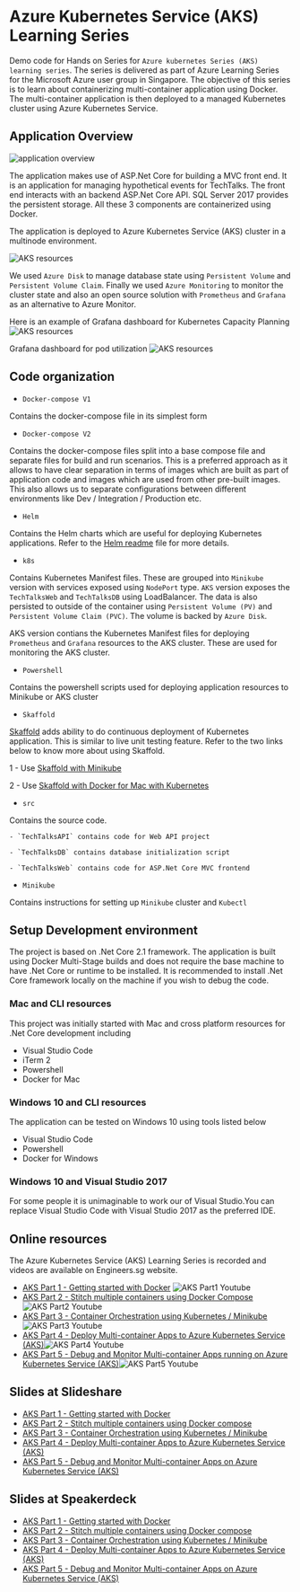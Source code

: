 # Azure Kubernetes Service (AKS) Learning Series

Demo code for Hands on Series for `Azure kubernetes Series (AKS) learning series`. The series is delivered as part of Azure Learning Series for the Microsoft Azure user group in Singapore. The objective of this series is to learn about containerizing multi-container application using Docker. The multi-container application is then deployed to a managed Kubernetes cluster using Azure Kubernetes Service.

## Application Overview

![application overview](/Images/App-overview.png)

The application makes use of ASP.Net Core for building a MVC front end. It is an application for managing hypothetical events for TechTalks. The front end interacts with an backend ASP.Net Core API. SQL Server 2017 provides the persistent storage. All these 3 components are containerized using Docker.

The application is deployed to Azure Kubernetes Service (AKS) cluster in a multinode environment.

![AKS resources](/Images/AKS-resources.png)

We used `Azure Disk` to manage database state using `Persistent Volume` and `Persistent Volume Claim`. Finally we used `Azure Monitoring` to monitor the cluster state and also an open source solution with `Prometheus` and `Grafana` as an alternative to Azure Monitor.

Here is an example of Grafana dashboard for Kubernetes Capacity Planning
![AKS resources](/Images/Grafana-dashboard1.png)

Grafana dashboard for pod utilization
![AKS resources](/Images/grafana-podutilization.png)

## Code organization

- `Docker-compose V1`

Contains the docker-compose file in its simplest form

- `Docker-compose V2`

Contains the docker-compose files split into a base compose file and separate files for build and run scenarios. This is a preferred approach as it allows to have clear separation in terms of images which are built as part of application code and images which are used from other pre-built images. This also allows us to separate configurations between different environments like Dev / Integration / Production etc.

- `Helm`

Contains the Helm charts which are useful for deploying Kubernetes applications. Refer to the [Helm readme](/helm/Readme.md) file for more details.

- `k8s`

Contains Kubernetes Manifest files. These are grouped into `Minikube` version with services exposed using `NodePort` type. `AKS` version exposes the `TechTalksWeb` and `TechTalksDB` using LoadBalancer. The data is also persisted to outside of the container using `Persistent Volume (PV)` and `Persistent Volume Claim (PVC)`. The volume is backed by `Azure Disk`.

AKS version contians the Kubernetes Manifest files for deploying `Prometheus` and `Grafana` resources to the AKS cluster. These are used for monitoring the AKS cluster.

- `Powershell`

Contains the powershell scripts used for deploying application resources to Minikube or AKS cluster

- `Skaffold`

[Skaffold](https://github.com/GoogleContainerTools/skaffold) adds ability to do continuous deployment of Kubernetes application. This is similar to live unit testing feature. Refer to the two links below to know more about using Skaffold.

1 - Use [Skaffold with Minikube](https://www.handsonarchitect.com/2018/08/continuous-kubernetes-deployments-with.html)

2 - Use [Skaffold with Docker for Mac with Kubernetes](https://www.handsonarchitect.com/2018/08/continuous-kubernetes-deployments-with.html)

- `src`

Contains the source code.
    
    - `TechTalksAPI` contains code for Web API project

    - `TechTalksDB` contains database initialization script

    - `TechTalksWeb` contains code for ASP.Net Core MVC frontend

- `Minikube`

Contains instructions for setting up `Minikube` cluster and `Kubectl`

## Setup Development environment

The project is based on .Net Core 2.1 framework. The application is built using Docker Multi-Stage builds and does not require the base machine to have .Net Core or runtime to be installed. It is recommended to install .Net Core framework locally on the machine if you wish to debug the code.

### Mac and CLI resources

This project was initially started with Mac and cross platform resources for .Net Core development including
- Visual Studio Code
- iTerm 2
- Powershell
- Docker for Mac

### Windows 10 and CLI resources

The application can be tested on Windows 10 using tools listed below
- Visual Studio Code
- Powershell
- Docker for Windows

### Windows 10 and Visual Studio 2017

For some people it is unimaginable to work our of Visual Studio.You can replace Visual Studio Code with Visual Studio 2017 as the preferred IDE.

## Online resources

The Azure Kubernetes Service (AKS) Learning Series is recorded and videos are available on Engineers.sg website. 

- [AKS Part 1 - Getting started with Docker](https://engineers.sg/video/azure-container-service-aks-part-1-gettin-started-with-docker-by-nilesh-gule--2732) ![AKS Part1 Youtube](/Images/AKS-Part1.PNG)
- [AKS Part 2 - Stitch multiple containers using Docker Compose](https://www.engineers.sg/video/azure-kubernetes-service-aks-2-stitch-multi-container-apps-with-docker-compose--2814)![AKS Part2 Youtube](/Images/AKS-Part2.png)
- [AKS Part 3 - Container Orchestration using Kubernetes / Minikube](https://engineers.sg/video/orchestrating-containers-using-minikube--2849)![AKS Part3 Youtube](/Images/AKS-Part3.png)
- [AKS Part 4 - Deploy Multi-container Apps to Azure Kubernetes Service (AKS)](https://www.engineers.sg/video/aks-learning-series-4-multi-container-apps-via-aks--2880)![AKS Part4 Youtube](/Images/AKS-Part4.png)
- [AKS Part 5 - Debug and Monitor Multi-container Apps running on Azure Kubernetes Service (AKS)](https://engineers.sg/video/monitor-aks-cluster-with-container-monitoring-solution-using-oms--2957)![AKS Part5 Youtube](/Images/AKS-Part5.png)

## Slides at Slideshare

- [AKS Part 1 - Getting started with Docker](https://www.slideshare.net/nileshgule/azure-kubernetes-service-aks-part-1)
- [AKS Part 2 - Stitch multiple containers using Docker compose](https://www.slideshare.net/nileshgule/azure-kubernetes-service-aks-part-2-stitch-multi-container-apps-using-docker-compose)
- [AKS Part 3 - Container Orchestration using Kubernetes / Minikube](https://www.slideshare.net/nileshgule/azure-kubernetes-service-aks-part-3-110006705)
- [AKS Part 4 - Deploy Multi-container Apps to Azure Kubernetes Service (AKS)](https://www.slideshare.net/nileshgule/azure-kubernetes-service-aks-part-4-deploy-multicontainer-app-to-aks-cluster)
- [AKS Part 5 - Debug and Monitor Multi-container Apps on Azure Kubernetes Service (AKS)](https://www.slideshare.net/nileshgule/debug-and-monitor-multicontainer-apps-on-aks)

## Slides at Speakerdeck

- [AKS Part 1 - Getting started with Docker](https://speakerdeck.com/nileshgule/azure-kubernetes-service-learning-series-part-1-docker)
- [AKS Part 2 - Stitch multiple containers using Docker compose](https://speakerdeck.com/nileshgule/stitch-multi-container-apps-using-docker-compose)
- [AKS Part 3 - Container Orchestration using Kubernetes / Minikube](https://speakerdeck.com/nileshgule/container-orchestration-using-kubernetes)
- [AKS Part 4 - Deploy Multi-container Apps to Azure Kubernetes Service (AKS)](https://speakerdeck.com/nileshgule/aks-learning-series-deploy-multi-container-apps-to-azure-kubernetes-service-aks)
- [AKS Part 5 - Debug and Monitor Multi-container Apps on Azure Kubernetes Service (AKS)](https://speakerdeck.com/nileshgule/debug-and-monitor-multi-container-apps)
